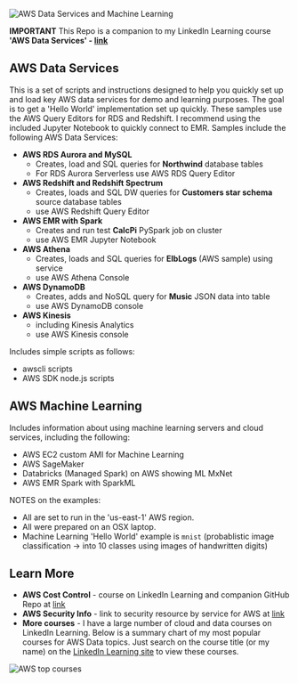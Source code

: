 ![AWS Data Services and Machine Learning](https://github.com/lynnlangit/Hello-AWS-Data-Services/blob/master/images/aws-data-services.png)

**IMPORTANT** This Repo is a companion to my LinkedIn Learning course **'AWS Data Services' - [link](https://www.linkedin.com/learning/amazon-web-services-data-services-2)**

## AWS Data Services

This is a set of scripts and instructions designed to help you quickly set up and load key AWS data services for demo and learning purposes.  The goal is to get a 'Hello World' implementation set up quickly. These samples use the AWS Query Editors for RDS and Redshift.  I recommend using the included Jupyter Notebook to quickly connect to EMR.  Samples include the following AWS Data Services:  
  - **AWS RDS Aurora and MySQL**
    - Creates, load and SQL queries for **Northwind** database tables
    - For RDS Aurora Serverless use AWS RDS Query Editor
  - **AWS Redshift and Redshift Spectrum**
    - Creates, loads and SQL DW queries for **Customers star schema** source database tables
    - use AWS Redshift Query Editor
  - **AWS EMR with Spark**
    - Creates and run test **CalcPi** PySpark job on cluster
    - use AWS EMR Jupyter Notebook
  - **AWS Athena**
    - Creates, loads and SQL queries for **ElbLogs** (AWS sample) using service
    - use AWS Athena Console
  - **AWS DynamoDB**
    - Creates, adds and NoSQL query for **Music** JSON data into table
    - use AWS DynamoDB console
  - **AWS Kinesis**
    - including Kinesis Analytics
    - use AWS Kinesis console
 
Includes simple scripts as follows:
   - awscli scripts 
   - AWS SDK node.js scripts 
  
## AWS Machine Learning 

Includes information about using machine learning servers and cloud services, including the following:  
  - AWS EC2 custom AMI for Machine Learning 
  - AWS SageMaker
  - Databricks (Managed Spark) on AWS showing ML MxNet
  - AWS EMR Spark with SparkML

NOTES on the examples:
   - All are set to run in the 'us-east-1' AWS region.
   - All were prepared on an OSX laptop.
   - Machine Learning 'Hello World' example is `mnist` (probablistic image classification -> into 10 classes using images of handwritten digits)

## Learn More

- **AWS Cost Control** - course on LinkedIn Learning and companion GitHub Repo at [link](https://github.com/lynnlangit/aws-cost-control)
- **AWS Security Info** - link to security resource by service for AWS at [link](https://docs.aws.amazon.com/security)
 - **More courses** - I have a large number of cloud and data courses on LinkedIn Learning.  Below is a summary chart of my most popular courses for AWS Data topics.  Just search on the course title (or my name) on the [LinkedIn Learning site](https://www.linkedin.com/learning/search?entityType=COURSE&keywords=lynn%20langit) to view these courses.

![AWS top courses](https://github.com/lynnlangit/Hello-AWS-Data-Services/blob/master/images/top.png)
